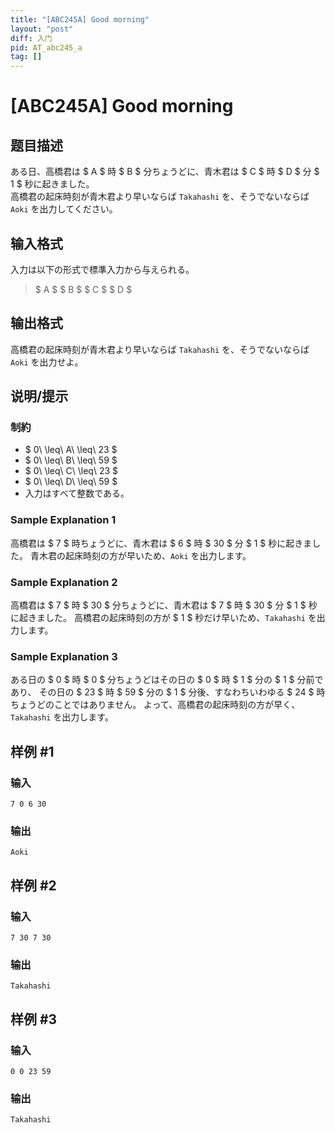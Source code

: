 ```yaml
---
title: "[ABC245A] Good morning"
layout: "post"
diff: 入门
pid: AT_abc245_a
tag: []
---
```


# [ABC245A] Good morning

## 题目描述

[problemUrl]: https://atcoder.jp/contests/abc245/tasks/abc245_a

ある日、高橋君は $ A $ 時 $ B $ 分ちょうどに、青木君は $ C $ 時 $ D $ 分 $ 1 $ 秒に起きました。  
 高橋君の起床時刻が青木君より早いならば `Takahashi` を、そうでないならば `Aoki` を出力してください。

## 输入格式

入力は以下の形式で標準入力から与えられる。

> $ A $ $ B $ $ C $ $ D $

## 输出格式

高橋君の起床時刻が青木君より早いならば `Takahashi` を、そうでないならば `Aoki` を出力せよ。

## 说明/提示

### 制約

- $ 0\ \leq\ A\ \leq\ 23 $
- $ 0\ \leq\ B\ \leq\ 59 $
- $ 0\ \leq\ C\ \leq\ 23 $
- $ 0\ \leq\ D\ \leq\ 59 $
- 入力はすべて整数である。

### Sample Explanation 1

高橋君は $ 7 $ 時ちょうどに、青木君は $ 6 $ 時 $ 30 $ 分 $ 1 $ 秒に起きました。 青木君の起床時刻の方が早いため、`Aoki` を出力します。

### Sample Explanation 2

高橋君は $ 7 $ 時 $ 30 $ 分ちょうどに、青木君は $ 7 $ 時 $ 30 $ 分 $ 1 $ 秒に起きました。 高橋君の起床時刻の方が $ 1 $ 秒だけ早いため、`Takahashi` を出力します。

### Sample Explanation 3

ある日の $ 0 $ 時 $ 0 $ 分ちょうどはその日の $ 0 $ 時 $ 1 $ 分の $ 1 $ 分前であり、 その日の $ 23 $ 時 $ 59 $ 分の $ 1 $ 分後、すなわちいわゆる $ 24 $ 時ちょうどのことではありません。 よって、高橋君の起床時刻の方が早く、`Takahashi` を出力します。

## 样例 #1

### 输入

```
7 0 6 30
```

### 输出

```
Aoki
```

## 样例 #2

### 输入

```
7 30 7 30
```

### 输出

```
Takahashi
```

## 样例 #3

### 输入

```
0 0 23 59
```

### 输出

```
Takahashi
```

